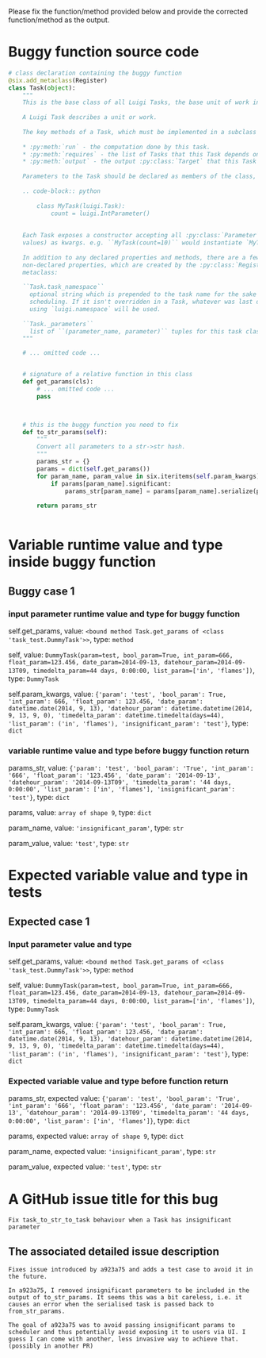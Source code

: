 Please fix the function/method provided below and provide the corrected function/method as the output.


# Buggy function source code
```python
# class declaration containing the buggy function
@six.add_metaclass(Register)
class Task(object):
    """
    This is the base class of all Luigi Tasks, the base unit of work in Luigi.
    
    A Luigi Task describes a unit or work.
    
    The key methods of a Task, which must be implemented in a subclass are:
    
    * :py:meth:`run` - the computation done by this task.
    * :py:meth:`requires` - the list of Tasks that this Task depends on.
    * :py:meth:`output` - the output :py:class:`Target` that this Task creates.
    
    Parameters to the Task should be declared as members of the class, e.g.::
    
    .. code-block:: python
    
        class MyTask(luigi.Task):
            count = luigi.IntParameter()
    
    
    Each Task exposes a constructor accepting all :py:class:`Parameter` (and
    values) as kwargs. e.g. ``MyTask(count=10)`` would instantiate `MyTask`.
    
    In addition to any declared properties and methods, there are a few
    non-declared properties, which are created by the :py:class:`Register`
    metaclass:
    
    ``Task.task_namespace``
      optional string which is prepended to the task name for the sake of
      scheduling. If it isn't overridden in a Task, whatever was last declared
      using `luigi.namespace` will be used.
    
    ``Task._parameters``
      list of ``(parameter_name, parameter)`` tuples for this task class
    """

    # ... omitted code ...


    # signature of a relative function in this class
    def get_params(cls):
        # ... omitted code ...
        pass



    # this is the buggy function you need to fix
    def to_str_params(self):
        """
        Convert all parameters to a str->str hash.
        """
        params_str = {}
        params = dict(self.get_params())
        for param_name, param_value in six.iteritems(self.param_kwargs):
            if params[param_name].significant:
                params_str[param_name] = params[param_name].serialize(param_value)
    
        return params_str
    
```

# Variable runtime value and type inside buggy function
## Buggy case 1
### input parameter runtime value and type for buggy function
self.get_params, value: `<bound method Task.get_params of <class 'task_test.DummyTask'>>`, type: `method`

self, value: `DummyTask(param=test, bool_param=True, int_param=666, float_param=123.456, date_param=2014-09-13, datehour_param=2014-09-13T09, timedelta_param=44 days, 0:00:00, list_param=['in', 'flames'])`, type: `DummyTask`

self.param_kwargs, value: `{'param': 'test', 'bool_param': True, 'int_param': 666, 'float_param': 123.456, 'date_param': datetime.date(2014, 9, 13), 'datehour_param': datetime.datetime(2014, 9, 13, 9, 0), 'timedelta_param': datetime.timedelta(days=44), 'list_param': ('in', 'flames'), 'insignificant_param': 'test'}`, type: `dict`

### variable runtime value and type before buggy function return
params_str, value: `{'param': 'test', 'bool_param': 'True', 'int_param': '666', 'float_param': '123.456', 'date_param': '2014-09-13', 'datehour_param': '2014-09-13T09', 'timedelta_param': '44 days, 0:00:00', 'list_param': ['in', 'flames'], 'insignificant_param': 'test'}`, type: `dict`

params, value: `array of shape 9`, type: `dict`

param_name, value: `'insignificant_param'`, type: `str`

param_value, value: `'test'`, type: `str`



# Expected variable value and type in tests
## Expected case 1
### Input parameter value and type
self.get_params, value: `<bound method Task.get_params of <class 'task_test.DummyTask'>>`, type: `method`

self, value: `DummyTask(param=test, bool_param=True, int_param=666, float_param=123.456, date_param=2014-09-13, datehour_param=2014-09-13T09, timedelta_param=44 days, 0:00:00, list_param=['in', 'flames'])`, type: `DummyTask`

self.param_kwargs, value: `{'param': 'test', 'bool_param': True, 'int_param': 666, 'float_param': 123.456, 'date_param': datetime.date(2014, 9, 13), 'datehour_param': datetime.datetime(2014, 9, 13, 9, 0), 'timedelta_param': datetime.timedelta(days=44), 'list_param': ('in', 'flames'), 'insignificant_param': 'test'}`, type: `dict`

### Expected variable value and type before function return
params_str, expected value: `{'param': 'test', 'bool_param': 'True', 'int_param': '666', 'float_param': '123.456', 'date_param': '2014-09-13', 'datehour_param': '2014-09-13T09', 'timedelta_param': '44 days, 0:00:00', 'list_param': ['in', 'flames']}`, type: `dict`

params, expected value: `array of shape 9`, type: `dict`

param_name, expected value: `'insignificant_param'`, type: `str`

param_value, expected value: `'test'`, type: `str`






# A GitHub issue title for this bug
```text
Fix task_to_str_to_task behaviour when a Task has insignificant parameter
```

## The associated detailed issue description
```text
Fixes issue introduced by a923a75 and adds a test case to avoid it in the future.

In a923a75, I removed insignificant parameters to be included in the output of to_str_params. It seems this was a bit careless, i.e. it causes an error when the serialised task is passed back to from_str_params.

The goal of a923a75 was to avoid passing insignificant params to scheduler and thus potentially avoid exposing it to users via UI. I guess I can come with another, less invasive way to achieve that. (possibly in another PR)
```



